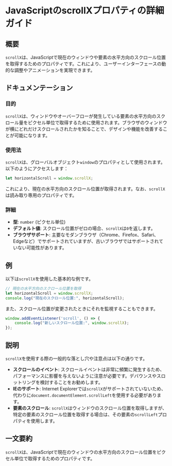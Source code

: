 <!--
Meta Description: # JavaScriptのscrollXプロパティの詳細ガイド ## 概要 `scrollX`は、JavaScriptで現在のウィンドウや要素の水平方向のスクロール位置を取得するためのプロパティです。これにより、ユーザーインターフェースの動的な調整やアニメーションを実現できます。 ## ドキュメンテ...
Meta Keywords: scrollx, window, javascript, horizontalscroll, これにより
-->

# JavaScriptのscrollXプロパティの詳細ガイド

## 概要
`scrollX`は、JavaScriptで現在のウィンドウや要素の水平方向のスクロール位置を取得するためのプロパティです。これにより、ユーザーインターフェースの動的な調整やアニメーションを実現できます。

## ドキュメンテーション
### 目的
`scrollX`は、ウィンドウやオーバーフローが発生している要素の水平方向のスクロール量をピクセル単位で取得するために使用されます。ブラウザのウィンドウが横にどれだけスクロールされたかを知ることで、デザインや機能を改善することが可能になります。

### 使用法
`scrollX`は、グローバルオブジェクト`window`のプロパティとして使用されます。以下のようにアクセスします：

```javascript
let horizontalScroll = window.scrollX;
```

これにより、現在の水平方向のスクロール位置が取得されます。なお、`scrollX`は読み取り専用のプロパティです。

### 詳細
- **型**: `number` (ピクセル単位)
- **デフォルト値**: スクロール位置がゼロの場合、`scrollX`は`0`を返します。
- **ブラウザサポート**: 主要なモダンブラウザ（Chrome、Firefox、Safari、Edgeなど）でサポートされていますが、古いブラウザではサポートされていない可能性があります。

## 例
以下は`scrollX`を使用した基本的な例です。

```javascript
// 現在の水平方向のスクロール位置を取得
let horizontalScroll = window.scrollX;
console.log("現在のスクロール位置:", horizontalScroll);
```

また、スクロール位置が変更されたときにそれを監視することもできます。

```javascript
window.addEventListener('scroll', () => {
    console.log("新しいスクロール位置:", window.scrollX);
});
```

## 説明
`scrollX`を使用する際の一般的な落とし穴や注意点は以下の通りです。

- **スクロールのイベント**: スクロールイベントは非常に頻繁に発生するため、パフォーマンスに影響を与えないように注意が必要です。デバウンスやスロットリングを検討することをお勧めします。
- **IEのサポート**: Internet Explorerでは`scrollX`がサポートされていないため、代わりに`document.documentElement.scrollLeft`を使用する必要があります。
- **要素のスクロール**: `scrollX`はウィンドウのスクロール位置を取得しますが、特定の要素のスクロール位置を取得する場合は、その要素の`scrollLeft`プロパティを使用します。

## 一文要約
`scrollX`は、JavaScriptで現在のウィンドウの水平方向のスクロール位置をピクセル単位で取得するためのプロパティです。